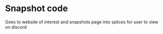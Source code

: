 # Snapshot code
 Goes to website of interest and snapshots page into splices for user to view on discord

